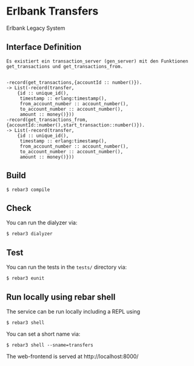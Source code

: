 # Erlbank Transfers

Erlbank Legacy System


## Interface Definition
```
Es existiert ein transaction_server (gen_server) mit den Funktionen get_transactions und get_transactions_from.


-record(get_transactions,{accountId :: number()}).
-> List(-record(transfer, 
    {id :: unique_id(), 
     timestamp :: erlang:timestamp(), 
     from_account_number :: account_number(),
     to_account_number :: account_number(),
     amount :: money()}))
-record(get_transactions_from,{accountId::number(),start_transaction::number()}).
-> List(-record(transfer, 
    {id :: unique_id(), 
     timestamp :: erlang:timestamp(), 
     from_account_number :: account_number(),
     to_account_number :: account_number(),
     amount :: money()}))

```

## Build

```
$ rebar3 compile
```

## Check

You can run the dialyzer via:

```
$ rebar3 dialyzer
```

## Test

You can run the tests in the `tests/` directory via:

```
$ rebar3 eunit
```

## Run locally using rebar shell

The service can be run locally including a REPL using

```
$ rebar3 shell
```

You can set a short name via:

```
$ rebar3 shell --sname=transfers
```

The web-frontend is served at http://localhost:8000/
